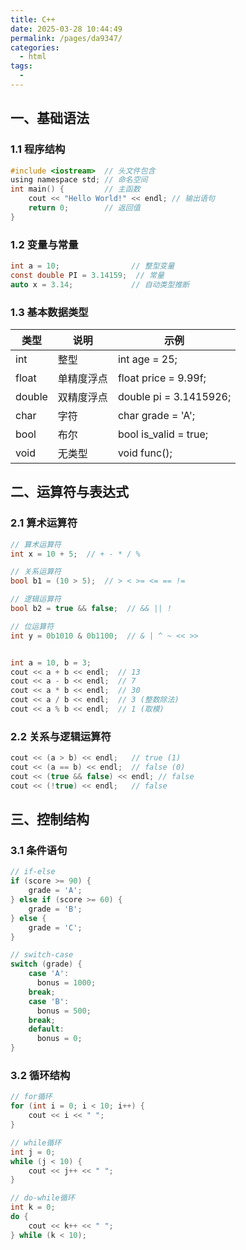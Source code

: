 ```yaml
---
title: C++
date: 2025-03-28 10:44:49
permalink: /pages/da9347/
categories:
  - html
tags:
  - 
---
```

## 一、基础语法
### 1.1 程序结构
```c
#include <iostream>  // 头文件包含
using namespace std; // 命名空间
int main() {         // 主函数
    cout << "Hello World!" << endl; // 输出语句
    return 0;        // 返回值
}
```
### 1.2 变量与常量
```C
int a = 10;                // 整型变量
const double PI = 3.14159;  // 常量
auto x = 3.14;             // 自动类型推断
```
### 1.3 基本数据类型
| 类型   | 说明  | 示例   |
|--------|--------|--------|
| int   | 整型 | int age = 25; |
| float   | 单精度浮点 | float price = 9.99f; |
| double   | 双精度浮点 | double pi = 3.1415926; |
| char   | 字符 | char grade = 'A'; |
| bool   | 布尔 | bool is_valid = true; |
| void   | 无类型 | void func(); |


## 二、运算符与表达式
### 2.1 算术运算符
```c
// 算术运算符
int x = 10 + 5;  // + - * / % 

// 关系运算符
bool b1 = (10 > 5);  // > < >= <= == !=

// 逻辑运算符
bool b2 = true && false;  // && || !

// 位运算符
int y = 0b1010 & 0b1100;  // & | ^ ~ << >>


int a = 10, b = 3;
cout << a + b << endl;  // 13
cout << a - b << endl;  // 7
cout << a * b << endl;  // 30
cout << a / b << endl;  // 3 (整数除法)
cout << a % b << endl;  // 1 (取模)
```
### 2.2 关系与逻辑运算符
```c
cout << (a > b) << endl;   // true (1)
cout << (a == b) << endl;  // false (0)
cout << (true && false) << endl; // false
cout << (!true) << endl;   // false
```
## 三、控制结构
### 3.1 条件语句
```c
// if-else
if (score >= 90) {
    grade = 'A';
} else if (score >= 60) {
    grade = 'B';
} else {
    grade = 'C';
}

// switch-case
switch (grade) {
    case 'A': 
      bonus = 1000; 
    break;
    case 'B': 
      bonus = 500; 
    break;
    default: 
      bonus = 0;
}
```
### 3.2 循环结构
```c
// for循环
for (int i = 0; i < 10; i++) {
    cout << i << " ";
}

// while循环
int j = 0;
while (j < 10) {
    cout << j++ << " ";
}

// do-while循环
int k = 0;
do {
    cout << k++ << " ";
} while (k < 10);
```